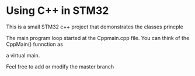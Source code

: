 # Using C++ in STM32

This is a small STM32 c++ project that demonstrates the classes princple

The main program loop started at the Cppmain.cpp file. You can think of the CppMain() funnction as 

a virtual main.

Feel free to add or modify the master branch 